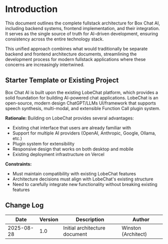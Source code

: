 # Introduction

This document outlines the complete fullstack architecture for Box Chat AI, including backend systems, frontend implementation, and their integration. It serves as the single source of truth for AI-driven development, ensuring consistency across the entire technology stack.

This unified approach combines what would traditionally be separate backend and frontend architecture documents, streamlining the development process for modern fullstack applications where these concerns are increasingly intertwined.

## Starter Template or Existing Project

Box Chat AI is built upon the existing LobeChat platform, which provides a solid foundation for building AI-powered chat applications. LobeChat is an open-source, modern design ChatGPT/LLMs UI/framework that supports speech synthesis, multi-modal, and extensible Function Call plugin system.

**Rationale:** Building on LobeChat provides several advantages:
- Existing chat interface that users are already familiar with
- Support for multiple AI providers (OpenAI, Anthropic, Google, Ollama, etc.)
- Plugin system for extensibility
- Responsive design that works on both desktop and mobile
- Existing deployment infrastructure on Vercel

**Constraints:**
- Must maintain compatibility with existing LobeChat features
- Architecture decisions must align with LobeChat's existing structure
- Need to carefully integrate new functionality without breaking existing features

## Change Log

| Date | Version | Description | Author |
|------|---------|-------------|--------|
| 2025-08-28 | 1.0 | Initial architecture document | Winston (Architect) |
